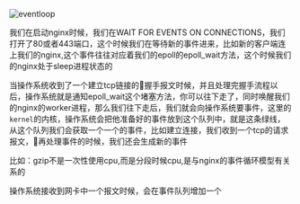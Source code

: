 ![eventloop](/4.png)

我们在启动nginx时候，我们在WAIT FOR EVENTS ON CONNECTIONS，我们打开了80或者443端口，这个时候我们在等待新的事件进来，比如新的客户端连上我们的nginx,这个事件往往对应着我们的epoll的epoll_wait方法，这个时候我们的nginx处于sleep进程状态的


当操作系统收到了一个建立tcp链接的握手报文时候，并且处理完握手流程以后，操作系统就是通知epoll_wait这个堵塞方法，你可以往下走了，同时唤醒我们的nginx的worker进程，那么我们往下走后，我们就会向操作系统要事件，这里的`kernel`的内核，操作系统会把他准备好的事件放到这个队列中，就是这条绿线，从这个队列我们会获取一个一个的事件，比如建立连接，我们收到一个tcp的请求报文，再处理事件的时候，我们还会生成新的事件


比如：gzip不是一次性使用cpu,而是分段时候cpu,是与nginx的事件循环模型有关系的


操作系统接收到网卡中一个报文时候，会在事件队列增加一个
